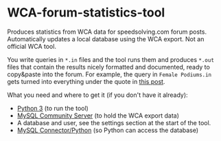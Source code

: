 WCA-forum-statistics-tool
=========================

Produces statistics from WCA data for speedsolving.com forum posts. Automatically updates a local database using the WCA export. Not an official WCA tool.

You write queries in `*.in` files and the tool runs them and produces `*.out` files that contain the results nicely formatted and documented, ready to copy&paste into the forum. For example, the query in `Female Podiums.in` gets turned into everything under the quote in [this post](http://www.speedsolving.com/forum/showthread.php?26121-Odd-WCA-stats-Stats-request-Thread&p=1011290&viewfull=1#post1011290).

What you need and where to get it (if you don't have it already):
- [Python 3](https://www.python.org/downloads/) (to run the tool)
- [MySQL Community Server](http://dev.mysql.com/downloads/) (to hold the WCA export data)
- A database and user, see the settings section at the start of the tool.
- [MySQL Connector/Python](http://dev.mysql.com/downloads/connector/python/) (so Python can access the database)
